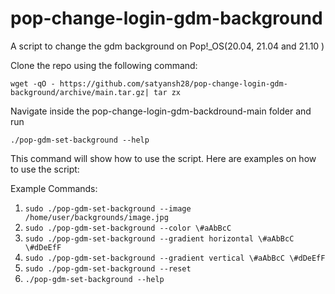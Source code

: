# pop-change-login-gdm-background
A script  to change the gdm background on Pop!_OS(20.04, 21.04 and 21.10 )

Clone the repo using the following command:

`wget -qO - https://github.com/satyansh28/pop-change-login-gdm-background/archive/main.tar.gz| tar zx`

Navigate inside the pop-change-login-gdm-backdround-main folder and run 

`./pop-gdm-set-background --help`

This command will show how to use the script.
Here are examples on how to use the script:

Example Commands:

1. `sudo ./pop-gdm-set-background --image /home/user/backgrounds/image.jpg`
2. `sudo ./pop-gdm-set-background --color \#aAbBcC`
3. `sudo ./pop-gdm-set-background --gradient horizontal \#aAbBcC \#dDeEfF`
4. `sudo ./pop-gdm-set-background --gradient vertical \#aAbBcC \#dDeEfF`
5. `sudo ./pop-gdm-set-background --reset`
6. `./pop-gdm-set-background --help`
